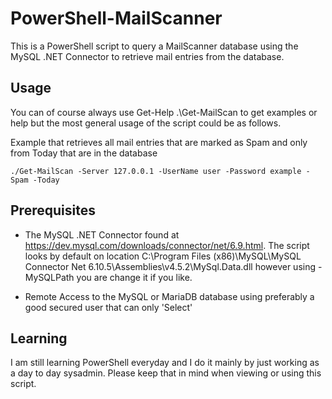 # PowerShell-MailScanner
This is a PowerShell script to query a MailScanner database using the MySQL .NET Connector to retrieve mail entries from the database.

## Usage
You can of course always use Get-Help .\Get-MailScan to get examples or help but the most general usage of the script could be as follows. 

Example that retrieves all mail entries that are marked as Spam and only from Today that are in the database

```
./Get-MailScan -Server 127.0.0.1 -UserName user -Password example -Spam -Today
```

## Prerequisites
* The MySQL .NET Connector found at https://dev.mysql.com/downloads/connector/net/6.9.html. The script looks by default on location C:\Program Files (x86)\MySQL\MySQL Connector Net 6.10.5\Assemblies\v4.5.2\MySql.Data.dll however using -MySQLPath you are change it if you like.

* Remote Access to the MySQL or MariaDB database using preferably a good secured user that can only 'Select' 

## Learning
I am still learning PowerShell everyday and I do it mainly by just working as a day to day sysadmin. Please keep that in mind when viewing or using this script. 
